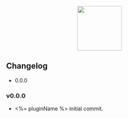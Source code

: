 <div align="center">
<a href="http://github.com/flyjs/fly">
<img width=120px src="https://cloud.githubusercontent.com/assets/8317250/8733685/0be81080-2c40-11e5-98d2-c634f076ccd7.png">
</a>
</div>

## Changelog

 * 0.0.0

### v0.0.0

 * <%= pluginName %> initial commit.

